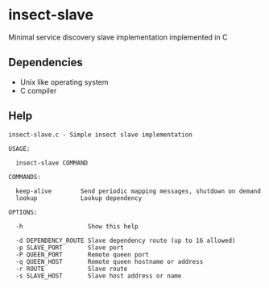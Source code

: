 # insect-slave
Minimal service discovery slave implementation implemented in C

## Dependencies
* Unix like operating system
* C compiler

## Help

```
insect-slave.c - Simple insect slave implementation

USAGE:

  insect-slave COMMAND

COMMANDS:

  keep-alive        Send periodic mapping messages, shutdown on demand
  lookup            Lookup dependency

OPTIONS:

  -h                  Show this help

  -d DEPENDENCY_ROUTE Slave dependency route (up to 16 allowed)
  -p SLAVE_PORT       Slave port
  -P QUEEN_PORT       Remote queen port
  -q QUEEN_HOST       Remote queen hostname or address
  -r ROUTE            Slave route
  -s SLAVE_HOST       Slave host address or name
```

